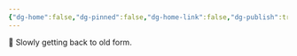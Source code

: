 ```yaml
---
{"dg-home":false,"dg-pinned":false,"dg-home-link":false,"dg-publish":true,"tags":["dgblip"],"disabled rules":["yaml-title","yaml-title-alias","file-name-heading"],"title":"philipp on mastodon @ 2024-06-18","created-date":"2024-06-18T06:47:27","id":112636280671441700,"updated-date":"2025-05-02T08:50:44","dg-path":"blips/112636280671441698.md","permalink":"/blips/112636280671441698/","dgPassFrontmatter":true}
---
```



🏃 Slowly getting back to old form.



